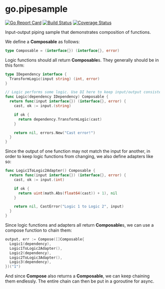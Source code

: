 # go.pipesample

[![Go Report Card](https://goreportcard.com/badge/github.com/protoman92/go.pipesample)](https://goreportcard.com/report/github.com/protoman92/go.pipesample)
[![Build Status](https://travis-ci.org/protoman92/go.pipesample.svg?branch=master)](https://travis-ci.org/protoman92/go.pipesample)
[![Coverage Status](https://coveralls.io/repos/github/protoman92/go.pipesample/badge.svg?branch=master)](https://coveralls.io/github/protoman92/go.pipesample?branch=master)

Input-output piping sample that demonstrates composition of functions.

We define a **Composable** as follows:

```go
type Composable = (interface{}) (interface{}, error)
```

Logic functions should all return **Composable**s. They generally should be in this form:

```go
type IDependency interface {
  TransformLogic(input string) (int, error)
}

// Logic performs some logic. Use DI here to keep input/output consistent.
func Logic(dependency IDependency) Composable {
  return func(input interface{}) (interface{}, error) {
    cast, ok := input.(string)

    if ok {
      return dependency.TransformLogic(cast)
    }

    return nil, errors.New("Cast error!")
  }
}
```

Since the output of one function may not match the input for another, in order to keep logic functions from changing, we also define adapters like so:

```go
func Logic1ToLogic2Adapter() Composable {
  return func(input interface{}) (interface{}, error) {
    cast, ok := input.(int)

    if ok {
      return uint(math.Abs(float64(cast)) + 1), nil
    }

    return nil, CastError("Logic 1 to Logic 2", input)
  }
}
```

Since logic functions and adapters all return **Composable**s, we can use a compose function to chain them:

```go
output, err := Compose([]Composable{
  Logic1(dependency),
  Logic1ToLogic2Adapter(),
  Logic2(dependency),
  Logic2ToLogic3Adapter(),
  Logic3(dependency),
})("1")
```

And since **Compose** also returns a **Composable**, we can keep chaining them endlessly. The entire chain can then be put in a goroutine for async.
